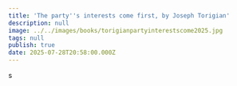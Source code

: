 ```yaml
---
title: 'The party''s interests come first, by Joseph Torigian'
description: null
image: ../../images/books/torigianpartyinterestscome2025.jpg
tags: null
publish: true
date: 2025-07-28T20:58:00.000Z
---
```


s 
